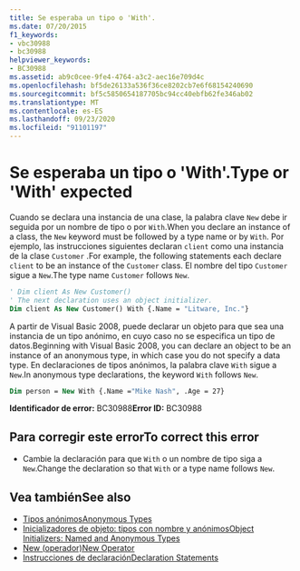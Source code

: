 ```yaml
---
title: Se esperaba un tipo o 'With'.
ms.date: 07/20/2015
f1_keywords:
- vbc30988
- bc30988
helpviewer_keywords:
- BC30988
ms.assetid: ab9c0cee-9fe4-4764-a3c2-aec16e709d4c
ms.openlocfilehash: bf5de26133a536f36ce8202cb7e6f68154240690
ms.sourcegitcommit: bf5c5850654187705bc94cc40ebfb62fe346ab02
ms.translationtype: MT
ms.contentlocale: es-ES
ms.lasthandoff: 09/23/2020
ms.locfileid: "91101197"
---
```

# <a name="type-or-with-expected"></a><span data-ttu-id="9fddb-102">Se esperaba un tipo o 'With'.</span><span class="sxs-lookup"><span data-stu-id="9fddb-102">Type or 'With' expected</span></span>

<span data-ttu-id="9fddb-103">Cuando se declara una instancia de una clase, la palabra clave `New` debe ir seguida por un nombre de tipo o por `With`.</span><span class="sxs-lookup"><span data-stu-id="9fddb-103">When you declare an instance of a class, the `New` keyword must be followed by a type name or by `With`.</span></span> <span data-ttu-id="9fddb-104">Por ejemplo, las instrucciones siguientes declaran `client` como una instancia de la clase `Customer` .</span><span class="sxs-lookup"><span data-stu-id="9fddb-104">For example, the following statements each declare `client` to be an instance of the `Customer` class.</span></span> <span data-ttu-id="9fddb-105">El nombre del tipo `Customer` sigue a `New`.</span><span class="sxs-lookup"><span data-stu-id="9fddb-105">The type name `Customer` follows `New`.</span></span>  
  
```vb  
' Dim client As New Customer()  
' The next declaration uses an object initializer.  
Dim client As New Customer() With {.Name = "Litware, Inc."}  
```  
  
 <span data-ttu-id="9fddb-106">A partir de Visual Basic 2008, puede declarar un objeto para que sea una instancia de un tipo anónimo, en cuyo caso no se especifica un tipo de datos.</span><span class="sxs-lookup"><span data-stu-id="9fddb-106">Beginning with Visual Basic 2008, you can declare an object to be an instance of an anonymous type, in which case you do not specify a data type.</span></span> <span data-ttu-id="9fddb-107">En declaraciones de tipos anónimos, la palabra clave `With` sigue a `New`.</span><span class="sxs-lookup"><span data-stu-id="9fddb-107">In anonymous type declarations, the keyword `With` follows `New`.</span></span>  
  
```vb  
Dim person = New With {.Name ="Mike Nash", .Age = 27}  
```  
  
 <span data-ttu-id="9fddb-108">**Identificador de error:** BC30988</span><span class="sxs-lookup"><span data-stu-id="9fddb-108">**Error ID:** BC30988</span></span>  
  
## <a name="to-correct-this-error"></a><span data-ttu-id="9fddb-109">Para corregir este error</span><span class="sxs-lookup"><span data-stu-id="9fddb-109">To correct this error</span></span>  
  
- <span data-ttu-id="9fddb-110">Cambie la declaración para que `With` o un nombre de tipo siga a `New`.</span><span class="sxs-lookup"><span data-stu-id="9fddb-110">Change the declaration so that `With` or a type name follows `New`.</span></span>  
  
## <a name="see-also"></a><span data-ttu-id="9fddb-111">Vea también</span><span class="sxs-lookup"><span data-stu-id="9fddb-111">See also</span></span>

- [<span data-ttu-id="9fddb-112">Tipos anónimos</span><span class="sxs-lookup"><span data-stu-id="9fddb-112">Anonymous Types</span></span>](../programming-guide/language-features/objects-and-classes/anonymous-types.md)
- [<span data-ttu-id="9fddb-113">Inicializadores de objeto: tipos con nombre y anónimos</span><span class="sxs-lookup"><span data-stu-id="9fddb-113">Object Initializers: Named and Anonymous Types</span></span>](../programming-guide/language-features/objects-and-classes/object-initializers-named-and-anonymous-types.md)
- [<span data-ttu-id="9fddb-114">New (operador)</span><span class="sxs-lookup"><span data-stu-id="9fddb-114">New Operator</span></span>](../language-reference/operators/new-operator.md)
- [<span data-ttu-id="9fddb-115">Instrucciones de declaración</span><span class="sxs-lookup"><span data-stu-id="9fddb-115">Declaration Statements</span></span>](../programming-guide/language-features/statements.md#declaration-statements)
